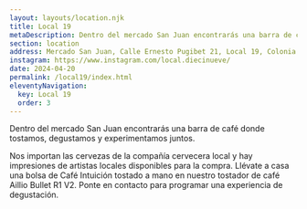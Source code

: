 ```yaml
---
layout: layouts/location.njk
title: Local 19
metaDescription: Dentro del mercado San Juan encontrarás una barra de café donde tostamos, degustamos y experimentamos juntos.
section: location
address: Mercado San Juan, Calle Ernesto Pugibet 21, Local 19, Colonia Centro, Ciudad de México
instagram: https://www.instagram.com/local.diecinueve/
date: 2024-04-20
permalink: /local19/index.html
eleventyNavigation:
  key: Local 19
  order: 3
---
```


Dentro del mercado San Juan encontrarás una barra de café donde tostamos, degustamos y experimentamos juntos.

Nos importan las cervezas de la compañía cervecera local y hay impresiones de artistas locales disponibles para la compra. Llévate a casa una bolsa de Café Intuición tostado a mano en nuestro tostador de café Aillio Bullet R1 V2. Ponte en contacto para programar una experiencia de degustación.

